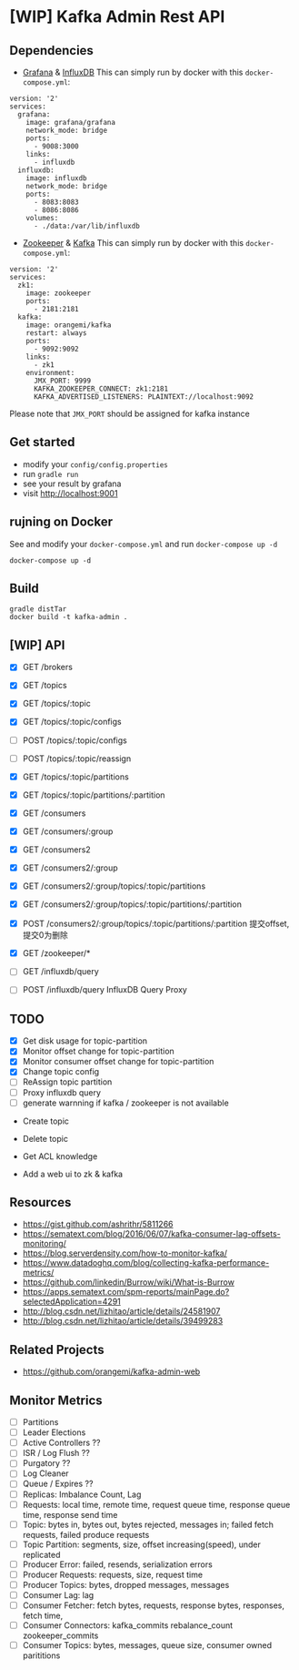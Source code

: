 [WIP] Kafka Admin Rest API
==========================

## Dependencies
- [Grafana](http://www.grafana.org/) & [InfluxDB](https://influxdb.com/) 
This can simply run by docker with this `docker-compose.yml`:
```
version: '2'
services:
  grafana:
    image: grafana/grafana
    network_mode: bridge
    ports:
      - 9008:3000
    links:
      - influxdb
  influxdb:
    image: influxdb
    network_mode: bridge
    ports:
      - 8083:8083
      - 8086:8086
    volumes:
      - ./data:/var/lib/influxdb
```
- [Zookeeper](http://zookeeper.apache.org/) & [Kafka](http://kafka.apache.org/)
This can simply run by docker with this `docker-compose.yml`:
```
version: '2'
services:
  zk1:
    image: zookeeper
    ports:
      - 2181:2181
  kafka:
    image: orangemi/kafka
    restart: always
    ports:
      - 9092:9092
    links:
      - zk1
    environment:
      JMX_PORT: 9999
      KAFKA_ZOOKEEPER_CONNECT: zk1:2181
      KAFKA_ADVERTISED_LISTENERS: PLAINTEXT://localhost:9092
```
Please note that `JMX_PORT` should be assigned for kafka instance

## Get started
- modify your `config/config.properties`
- run `gradle run`
- see your result by grafana
- visit [http://localhost:9001](http://localhost:9001)

## rujning on Docker
See and modify your `docker-compose.yml` and run `docker-compose up -d`
```
docker-compose up -d
```

## Build
```
gradle distTar
docker build -t kafka-admin .
```

## [WIP] API
- [X] GET /brokers

- [X] GET /topics
- [X] GET /topics/:topic
- [X] GET /topics/:topic/configs
- [ ] POST /topics/:topic/configs
- [ ] POST /topics/:topic/reassign
- [X] GET /topics/:topic/partitions
- [X] GET /topics/:topic/partitions/:partition

- [X] GET /consumers
- [X] GET /consumers/:group

- [X] GET /consumers2
- [X] GET /consumers2/:group
- [X] GET /consumers2/:group/topics/:topic/partitions
- [X] GET /consumers2/:group/topics/:topic/partitions/:partition
- [X] POST /consumers2/:group/topics/:topic/partitions/:partition
提交offset, 提交0为删除

- [X] GET /zookeeper/*

- [ ] GET /influxdb/query
- [ ] POST /influxdb/query
InfluxDB Query Proxy

## TODO
- [X] Get disk usage for topic-partition
- [X] Monitor offset change for topic-partition
- [X] Monitor consumer offset change for topic-partition
- [X] Change topic config
- [ ] ReAssign topic partition
- [ ] Proxy influxdb query
- [ ] generate warnning if kafka / zookeeper is not available

- Create topic
- Delete topic

- Get ACL knowledge

- Add a web ui to zk & kafka

## Resources
- https://gist.github.com/ashrithr/5811266
- https://sematext.com/blog/2016/06/07/kafka-consumer-lag-offsets-monitoring/
- https://blog.serverdensity.com/how-to-monitor-kafka/
- https://www.datadoghq.com/blog/collecting-kafka-performance-metrics/
- https://github.com/linkedin/Burrow/wiki/What-is-Burrow
- https://apps.sematext.com/spm-reports/mainPage.do?selectedApplication=4291
- http://blog.csdn.net/lizhitao/article/details/24581907
- http://blog.csdn.net/lizhitao/article/details/39499283

## Related Projects
- https://github.com/orangemi/kafka-admin-web

## Monitor Metrics
- [ ] Partitions
- [ ] Leader Elections
- [ ] Active Controllers ??
- [ ] ISR / Log Flush ??
- [ ] Purgatory ??
- [ ] Log Cleaner
- [ ] Queue / Expires ??
- [ ] Replicas: Imbalance Count, Lag
- [ ] Requests: local time, remote time, request queue time, response queue time, response send time
- [ ] Topic: bytes in, bytes out, bytes rejected, messages in; failed fetch requests, failed produce requests
- [ ] Topic Partition: segments, size, offset increasing(speed), under replicated
- [ ] Producer Error: failed, resends, serialization errors
- [ ] Producer Requests: requests, size, request time
- [ ] Producer Topics: bytes, dropped messages, messages
- [ ] Consumer Lag: lag
- [ ] Consumer Fetcher: fetch bytes, requests, response bytes, responses, fetch time,
- [ ] Consumer Connectors: kafka_commits rebalance_count zookeeper_commits
- [ ] Consumer Topics: bytes, messages, queue size, consumer owned parititions
